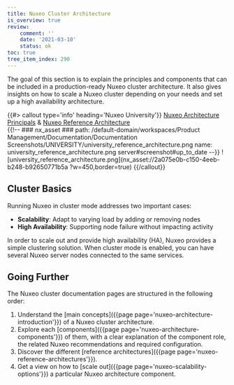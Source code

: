 ```yaml
---
title: Nuxeo Cluster Architecture
is_overview: true
review:
    comment: ''
    date: '2021-03-10'
    status: ok
toc: true
tree_item_index: 290
---
```


The goal of this section is to explain the principles and components that can be included in a production-ready Nuxeo cluster architecture. It also gives insights on how to scale a Nuxeo cluster depending on your needs and set up a high availability architecture.

{{#> callout type='info' heading='Nuxeo University'}}
[Nuxeo Architecture Principals](https://university.nuxeo.com/learn/public/course/view/elearning/137/expert-session-disaster-recovery) &
[Nuxeo Reference Architecture](https://university.nuxeo.com/learn/course/external/view/elearning/201/NuxeoReferenceArchitecture)</br>
{{!--     ### nx_asset ###
    path: /default-domain/workspaces/Product Management/Documentation/Documentation Screenshots/UNIVERSITY/university_reference_architecture.png
    name: university_reference_architecture.png
    server#screenshot#up_to_date
--}}
![university_reference_architecture.png](nx_asset://2a075e0b-c150-4eeb-b248-b92650771b5a ?w=450,border=true)
{{/callout}}

## Cluster Basics

Running Nuxeo in cluster mode addresses two important cases:

- **Scalability**: Adapt to varying load by adding or removing nodes
- **High Availability**: Supporting node failure without impacting activity

In order to scale out and provide high availability (HA), Nuxeo provides a simple clustering solution. When cluster mode is enabled, you can have several Nuxeo server nodes connected to the same services.

## Going Further

The Nuxeo cluster documentation pages are structured in the following order:
1. Understand the [main concepts]({{page page='nuxeo-architecture-introduction'}}) of a Nuxeo cluster architecture.
1. Explore each [components]({{page page='nuxeo-architecture-components'}}) of them, with a clear explanation of the component role, the related Nuxeo recommendations and required configuration.
1. Discover the different [reference architectures]({{page page='nuxeo-reference-architectures'}}).
1. Get a view on how to [scale out]({{page page='nuxeo-scalability-options'}}) a particular Nuxeo architecture component.
